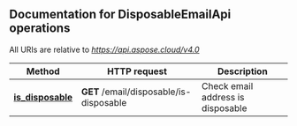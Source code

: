 
## Documentation for DisposableEmailApi operations

All URIs are relative to *https://api.aspose.cloud/v4.0*

Method | HTTP request | Description
------------- | ------------- | -------------
[**is_disposable**](DisposableEmailApi.md#is_disposable)| **GET** /email/disposable/is-disposable| Check email address is disposable             
